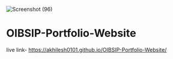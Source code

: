 ![Screenshot (96)](https://user-images.githubusercontent.com/112152867/233726808-db42c4d7-1b98-4297-a4cf-aef42ca030e1.png)
# OIBSIP-Portfolio-Website


live link- https://akhilesh0101.github.io/OIBSIP-Portfolio-Website/
